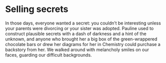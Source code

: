 Selling secrets===============



In those days, everyone wanted a secret: you couldn’t be interesting unless your parents were divorcing or your sister was adopted. Pauline used to construct plausible secrets with a dash of darkness and a hint of the unknown, and anyone who brought her a big box of the green-wrappered chocolate bars or drew her diagrams for her in Chemistry could purchase a backstory from her. We walked around with melancholy smiles on our faces, guarding our difficult backgrounds.